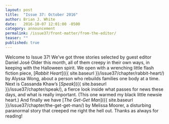 ```yaml
---
layout: post
title:  "Issue 37: October 2016"
author: Brian J. White
date:   2016-10-07 12:01:00 -0500
category: announcement
permalink: /issue37/front-matter/from-the-editor/
teaser: ""
published: true
---
```


Welcome to Issue 37! We’ve got three stories selected by guest editor Daniel José Older this month, all of them creepy in their own ways, in keeping with the Halloween spirit. We open with a wrenching little flash fiction piece, [_Rabbit Heart_]({{ site.baseurl }}/issue37/chapter/rabbit-heart/) by Alyssa Wong, about a person who rebuilds families one body at a time. Next is Cassanda Khaw’s [_Speak_]({{ site.baseurl }}/issue37/chapter/speak/), a fierce look inside what passes for news these days, and what is really important.  (This one warmed my black little newsie heart.) And finally we have [_The Get-Get Man_]({{ site.baseurl }}/issue37/chapter/the-get-get-man/) by Melissa Moorer, a disturbing paranormal story that creeped me right the hell out.
Thanks as always for reading!
